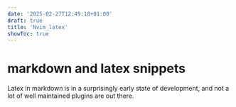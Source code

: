 ```yaml
---
date: '2025-02-27T12:49:18+01:00'
draft: true
title: 'Nvim_latex'
showToc: true
---
```


# markdown and latex snippets

Latex in markdown is in a surprisingly early state of development, and not a lot
of well maintained plugins are out there. 



